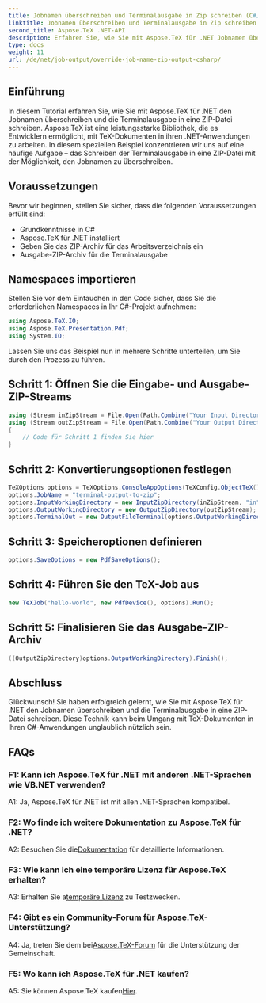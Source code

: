 ```yaml
---
title: Jobnamen überschreiben und Terminalausgabe in Zip schreiben (C#)
linktitle: Jobnamen überschreiben und Terminalausgabe in Zip schreiben (C#)
second_title: Aspose.TeX .NET-API
description: Erfahren Sie, wie Sie mit Aspose.TeX für .NET Jobnamen überschreiben und Terminalausgaben in eine ZIP-Datei schreiben. Schritt-für-Schritt-Anleitung mit C#-Beispielen.
type: docs
weight: 11
url: /de/net/job-output/override-job-name-zip-output-csharp/
---
```

## Einführung

In diesem Tutorial erfahren Sie, wie Sie mit Aspose.TeX für .NET den Jobnamen überschreiben und die Terminalausgabe in eine ZIP-Datei schreiben. Aspose.TeX ist eine leistungsstarke Bibliothek, die es Entwicklern ermöglicht, mit TeX-Dokumenten in ihren .NET-Anwendungen zu arbeiten. In diesem speziellen Beispiel konzentrieren wir uns auf eine häufige Aufgabe – das Schreiben der Terminalausgabe in eine ZIP-Datei mit der Möglichkeit, den Jobnamen zu überschreiben.

## Voraussetzungen

Bevor wir beginnen, stellen Sie sicher, dass die folgenden Voraussetzungen erfüllt sind:

- Grundkenntnisse in C#
- Aspose.TeX für .NET installiert
- Geben Sie das ZIP-Archiv für das Arbeitsverzeichnis ein
- Ausgabe-ZIP-Archiv für die Terminalausgabe

## Namespaces importieren

Stellen Sie vor dem Eintauchen in den Code sicher, dass Sie die erforderlichen Namespaces in Ihr C#-Projekt aufnehmen:

```csharp
using Aspose.TeX.IO;
using Aspose.TeX.Presentation.Pdf;
using System.IO;
```

Lassen Sie uns das Beispiel nun in mehrere Schritte unterteilen, um Sie durch den Prozess zu führen.

## Schritt 1: Öffnen Sie die Eingabe- und Ausgabe-ZIP-Streams

```csharp
using (Stream inZipStream = File.Open(Path.Combine("Your Input Directory", "zip-in.zip"), FileMode.Open))
using (Stream outZipStream = File.Open(Path.Combine("Your Output Directory", "terminal-out-to-zip.zip"), FileMode.Create))
{
    // Code für Schritt 1 finden Sie hier
}
```

## Schritt 2: Konvertierungsoptionen festlegen

```csharp
TeXOptions options = TeXOptions.ConsoleAppOptions(TeXConfig.ObjectTeX());
options.JobName = "terminal-output-to-zip";
options.InputWorkingDirectory = new InputZipDirectory(inZipStream, "in");
options.OutputWorkingDirectory = new OutputZipDirectory(outZipStream);
options.TerminalOut = new OutputFileTerminal(options.OutputWorkingDirectory);
```

## Schritt 3: Speicheroptionen definieren

```csharp
options.SaveOptions = new PdfSaveOptions();
```

## Schritt 4: Führen Sie den TeX-Job aus

```csharp
new TeXJob("hello-world", new PdfDevice(), options).Run();
```

## Schritt 5: Finalisieren Sie das Ausgabe-ZIP-Archiv

```csharp
((OutputZipDirectory)options.OutputWorkingDirectory).Finish();
```

## Abschluss

Glückwunsch! Sie haben erfolgreich gelernt, wie Sie mit Aspose.TeX für .NET den Jobnamen überschreiben und die Terminalausgabe in eine ZIP-Datei schreiben. Diese Technik kann beim Umgang mit TeX-Dokumenten in Ihren C#-Anwendungen unglaublich nützlich sein.

## FAQs

### F1: Kann ich Aspose.TeX für .NET mit anderen .NET-Sprachen wie VB.NET verwenden?

A1: Ja, Aspose.TeX für .NET ist mit allen .NET-Sprachen kompatibel.

### F2: Wo finde ich weitere Dokumentation zu Aspose.TeX für .NET?

 A2: Besuchen Sie die[Dokumentation](https://reference.aspose.com/tex/net/) für detaillierte Informationen.

### F3: Wie kann ich eine temporäre Lizenz für Aspose.TeX erhalten?

 A3: Erhalten Sie a[temporäre Lizenz](https://purchase.aspose.com/temporary-license/) zu Testzwecken.

### F4: Gibt es ein Community-Forum für Aspose.TeX-Unterstützung?

 A4: Ja, treten Sie dem bei[Aspose.TeX-Forum](https://forum.aspose.com/c/tex/47) für die Unterstützung der Gemeinschaft.

### F5: Wo kann ich Aspose.TeX für .NET kaufen?

 A5: Sie können Aspose.TeX kaufen[Hier](https://purchase.aspose.com/buy).